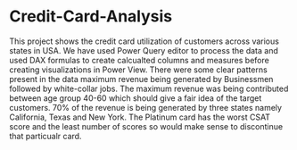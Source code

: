 # Credit-Card-Analysis
This project shows the credit card utilization of customers across various states in USA. 
We have used Power Query editor to process the data and used DAX formulas to create calcualted columns and measures before creating visualizations in Power View.
There were some clear patterns present in the data maximum revenue being generated by Businessmen followed by white-collar jobs.
The maximum revenue was being contributed between age group 40-60 which should give a fair idea of the target customers.
70% of the revenue is being generated by three states namely California, Texas and New York.
The Platinum card has the worst CSAT score and the least number of scores so would make sense to discontinue that particualr card.
